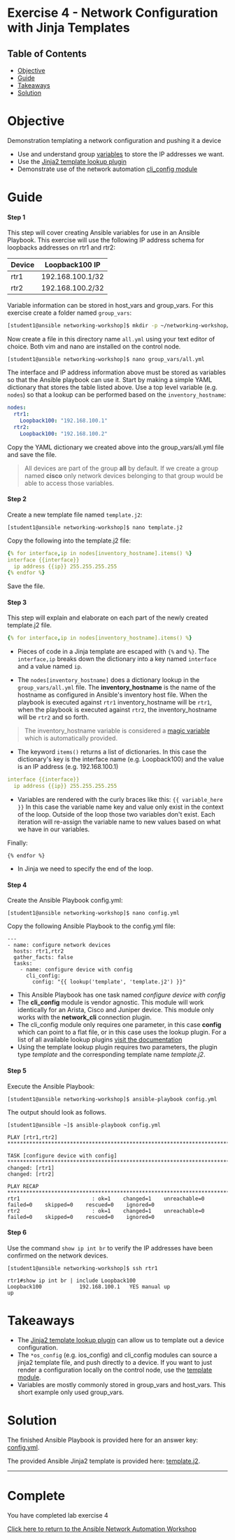# Exercise 4 - Network Configuration with Jinja Templates

## Table of Contents

- [Objective](#objective)
- [Guide](#guide)
- [Takeaways](#takeaways)
- [Solution](#solution)

# Objective

Demonstration templating a network configuration and pushing it a device

- Use and understand group [variables](https://docs.ansible.com/ansible/latest/user_guide/playbooks_variables.html) to store the IP addresses we want.
- Use the [Jinja2 template lookup plugin](https://docs.ansible.com/ansible/latest/plugins/lookup.html)
- Demonstrate use of the network automation [cli_config module](https://docs.ansible.com/ansible/latest/modules/cli_config_module.html)

# Guide

#### Step 1

This step will cover creating Ansible variables for use in an Ansible Playbook. This exercise will use the following IP address schema for loopbacks addresses on rtr1 and rtr2:

Device  | Loopback100 IP |
------------ | ------------- |
rtr1  | 192.168.100.1/32 |
rtr2  | 192.168.100.2/32 |

Variable information can be stored in host_vars and group_vars.  For this exercise create a folder named `group_vars`:

```bash
[student1@ansible networking-workshop]$ mkdir -p ~/networking-workshop/group_vars
```

Now create a file in this directory name `all.yml` using your text editor of choice.  Both vim and nano are installed on the control node.

```
[student1@ansible networking-workshop]$ nano group_vars/all.yml
```

The interface and IP address information above must be stored as variables so that the Ansible playbook can use it. Start by making a simple YAML dictionary that stores the table listed above. Use a top level variable (e.g. `nodes`) so that a lookup can be performed based on the `inventory_hostname`:

```yaml
nodes:
  rtr1:
    Loopback100: "192.168.100.1"
  rtr2:
    Loopback100: "192.168.100.2"
```

Copy the YAML dictionary we created above into the group_vars/all.yml file and save the file.  

>All devices are part of the group **all** by default.  If we create a group named **cisco** only network devices belonging to that group would be able to access those variables.

#### Step 2

Create a new template file named `template.j2`:

```
[student1@ansible networking-workshop]$ nano template.j2
```

Copy the following into the template.j2 file:

<!-- {% raw %} -->
```yaml
{% for interface,ip in nodes[inventory_hostname].items() %}
interface {{interface}}
  ip address {{ip}} 255.255.255.255
{% endfor %}
```
<!-- {% endraw %} -->


Save the file.

#### Step 3

This step will explain and elaborate on each part of the newly created template.j2 file.

<!-- {% raw %} -->
```yaml
{% for interface,ip in nodes[inventory_hostname].items() %}
```
<!-- {% endraw %} -->

<!-- {% raw %} -->
- Pieces of code in a Jinja template are escaped with `{%` and `%}`.  The `interface,ip` breaks down the dictionary into a key named `interface` and a value named `ip`.
<!-- {% endraw %} -->

- The `nodes[inventory_hostname]` does a dictionary lookup in the `group_vars/all.yml` file.  The **inventory_hostname** is the name of the hostname as configured in Ansible's inventory host file.  When the playbook is executed against `rtr1` inventory_hostname will be `rtr1`, when the playbook is executed against `rtr2`, the inventory_hostname will be `rtr2` and so forth.  

>The inventory_hostname variable is considered a [magic variable](https://docs.ansible.com/ansible/latest/user_guide/playbooks_variables.html#magic-variables-and-how-to-access-information-about-other-hosts) which is automatically provided.  

- The keyword `items()` returns a list of dictionaries.  In this case the dictionary's key is the interface name (e.g. Loopback100) and the value is an IP address (e.g. 192.168.100.1)

<!-- {% raw %} -->
```yaml
interface {{interface}}
  ip address {{ip}} 255.255.255.255
```
<!-- {% endraw %} -->

- Variables are rendered with the curly braces like this: `{{ variable_here }}`  In this case the variable name key and value only exist in the context of the loop.  Outside of the loop those two variables don't exist.  Each iteration will re-assign the variable name to new values based on what we have in our variables.

Finally:
<!-- {% raw %} -->
```
{% endfor %}
```
<!-- {% endraw %} -->

- In Jinja we need to specify the end of the loop.

#### Step 4

Create the Ansible Playbook config.yml:

```
[student1@ansible networking-workshop]$ nano config.yml
```

Copy the following Ansible Playbook to the config.yml file:

<!-- {% raw %} -->
```
---
- name: configure network devices
  hosts: rtr1,rtr2
  gather_facts: false
  tasks:
    - name: configure device with config
      cli_config:
        config: "{{ lookup('template', 'template.j2') }}"
```
<!-- {% endraw %} -->

- This Ansible Playbook has one task named *configure device with config*
- The **cli_config** module is vendor agnostic.  This module will work identically for an Arista, Cisco and Juniper device.  This module only works with the **network_cli** connection plugin.
- The cli_config module only requires one parameter, in this case **config** which can point to a flat file, or in this case uses the lookup plugin.  For a list of all available lookup plugins [visit the documentation](https://docs.ansible.com/ansible/latest/plugins/lookup.html)  
- Using the template lookup plugin requires two parameters, the plugin type *template* and the corresponding template name *template.j2*.

#### Step 5

Execute the Ansible Playbook:

```
[student1@ansible networking-workshop]$ ansible-playbook config.yml
```

The output should look as follows.

```
[student1@ansible ~]$ ansible-playbook config.yml

PLAY [rtr1,rtr2] ********************************************************************************

TASK [configure device with config] ********************************************************************************
changed: [rtr1]
changed: [rtr2]

PLAY RECAP ********************************************************************************
rtr1                       : ok=1    changed=1    unreachable=0    failed=0    skipped=0    rescued=0    ignored=0
rtr2                       : ok=1    changed=1    unreachable=0    failed=0    skipped=0    rescued=0    ignored=0
```

#### Step 6

Use the command `show ip int br` to verify the IP addresses have been confirmed on the network devices.

```
[student1@ansible networking-workshop]$ ssh rtr1

rtr1#show ip int br | include Loopback100
Loopback100            192.168.100.1   YES manual up                    up
```

# Takeaways

- The [Jinja2 template lookup plugin](https://docs.ansible.com/ansible/latest/plugins/lookup.html) can allow us to template out a device configuration.
- The `*os_config` (e.g. ios_config) and cli_config modules can source a jinja2 template file, and push directly to a device.  If you want to just render a configuration locally on the control node, use the [template module](https://docs.ansible.com/ansible/latest/modules/template_module.html).
- Variables are mostly commonly stored in group_vars and host_vars.  This short example only used group_vars.

# Solution

The finished Ansible Playbook is provided here for an answer key: [config.yml](config.yml).

The provided Ansible Jinja2 template is provided here: [template.j2](template.j2).

---

# Complete

You have completed lab exercise 4

[Click here to return to the Ansible Network Automation Workshop](../README.md)
